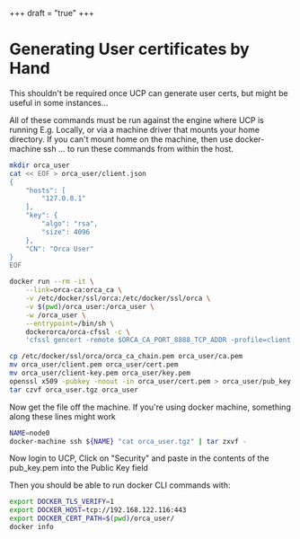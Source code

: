 +++
draft = "true"
+++

# Generating User certificates by Hand

This shouldn't be required once UCP can generate user certs, but might be useful in some instances...


All of these commands must be run against the engine where UCP is running
E.g. Locally, or via a machine driver that mounts your home directory.
If you can't mount home on the machine, then use docker-machine ssh
... to run these commands from within the host.


```bash
mkdir orca_user
cat << EOF > orca_user/client.json
{
    "hosts": [
        "127.0.0.1"
    ],
    "key": {
        "algo": "rsa",
        "size": 4096
    },
    "CN": "Orca User"
}
EOF

docker run --rm -it \
    --link=orca-ca:orca_ca \
    -v /etc/docker/ssl/orca:/etc/docker/ssl/orca \
    -v $(pwd)/orca_user:/orca_user \
    -w /orca_user \
    --entrypoint=/bin/sh \
    dockerorca/orca-cfssl -c \
    'cfssl gencert -remote $ORCA_CA_PORT_8888_TCP_ADDR -profile=client client.json | cfssljson -bare client '

cp /etc/docker/ssl/orca/orca_ca_chain.pem orca_user/ca.pem
mv orca_user/client.pem orca_user/cert.pem
mv orca_user/client-key.pem orca_user/key.pem
openssl x509 -pubkey -noout -in orca_user/cert.pem > orca_user/pub_key.pem
tar czvf orca_user.tgz orca_user
```

Now get the file off the machine.  If you're using docker machine, something along these lines might work

```bash
NAME=node0
docker-machine ssh ${NAME} "cat orca_user.tgz" | tar zxvf -
```

Now login to UCP, Click on "Security" and paste in the contents of the pub\_key.pem into the Public Key field

Then you should be able to run docker CLI commands with:

```bash
export DOCKER_TLS_VERIFY=1
export DOCKER_HOST=tcp://192.168.122.116:443
export DOCKER_CERT_PATH=$(pwd)/orca_user/
docker info
```
